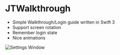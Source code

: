 # JTWalkthrough
 - Simple Walkthrough/Login guide written in Swift 3
 - Support screen rotation
 - Remember login state
 - Nice animations
 
 

 
 ![Settings Window]( https://cloud.githubusercontent.com/assets/25745688/23403657/5fc4cb3c-fdb1-11e6-94ca-abf1b3b80160.png
)
 
